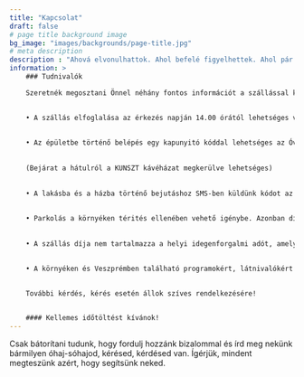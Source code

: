 ```yaml
---
title: "Kapcsolat"
draft: false
# page title background image
bg_image: "images/backgrounds/page-title.jpg"
# meta description
description : "Ahová elvonulhattok. Ahol befelé figyelhettek. Ahol pár napra hátra hagyhatjátok a város zaját, a rohanást, a stresszt. Várunk."
information: >
    ### Tudnivalók

    Szeretnék megosztani Önnel néhány fontos információt a szállással kapcsolatban.

    
    • A szállás elfoglalása az érkezés napján 14.00 órától lehetséges valamint az apartman a távozás napján 10.00 óráig áll rendelkezésre.
    
    
    • Az épületbe történő belépés egy kapunyitó kóddal lehetséges az Óváros tér 2 házszámnál.
    
    
    (Bejárat a hátulról a KUNSZT kávéházat megkerülve lehetséges)
    
    
    • A lakásba és a házba történő bejutáshoz SMS-ben küldünk kódot az érkezés előtt. Az ajtónyitó kód a távozás napján 11.00 órakor automatikusan törli magát.
    
    
    • Parkolás a környéken térités ellenében vehető igénybe. Azonban díjmentes parkolást biztosítunk a közelben lévő HOTEL HISTORIA (8200 Veszprém Toborzó utca 11-13) belső kamerával megfigyelt udvarában. 
    
    
    • A szállás díja nem tartalmazza a helyi idegenforgalmi adót, amely 500 HUF/fő/éj, amely a helyszínen fizetendő készpénzben vagy átutalással.
    
    
    • A környéken és Veszprémben található programokért, látnivalókért keresse az épület földszintjén található Tourinform üzlet kollégáit akik készséggel segítenek. 

    
    További kérdés, kérés esetén állok szíves rendelkezésére!


    #### Kellemes időtöltést kívánok!
---
```


Csak bátorítani tudunk, hogy fordulj hozzánk bizalommal és írd meg nekünk bármilyen óhaj-sóhajod, kérésed, kérdésed van. Ígérjük, mindent megteszünk azért, hogy segítsünk neked.
